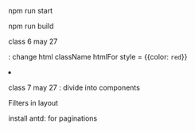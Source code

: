 npm run start

npm run build



class 6 may 27

: change html
className
htmlFor
style = {{color: `red`}}
<li className="swatch" style = {{backgroundColor: `rgb(0,0,0)`}}>
</li>

class 7 may 27 : divide into components






<main class="products">
Filters in layout

install antd: for paginations


